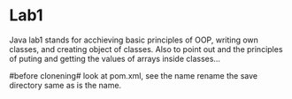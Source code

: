 # Lab1
Java lab1 stands for acchieving basic principles of OOP, writing own classes,
and creating object of classes. Also to point out and the principles of puting and getting the values of arrays inside classes…

#before clonening#
look at pom.xml, see the <artifactId>name</artifactId> 
rename the save directory same as is the <artifactId> name.
